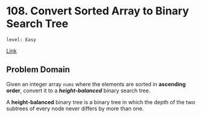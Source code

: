 # 108. Convert Sorted Array to Binary Search Tree

`level: Easy`

[Link](https://leetcode.com/problems/convert-sorted-array-to-binary-search-tree/)

## Problem Domain

Given an integer array `nums` where the elements are sorted in **ascending order**, convert it to a **_height-balanced_** binary search tree.

A **height-balanced** binary tree is a binary tree in which the depth of the two subtrees of every node never differs by more than one.
